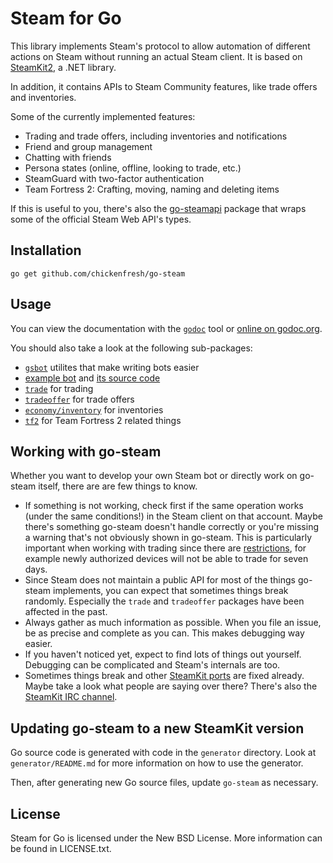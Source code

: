 # Steam for Go

This library implements Steam's protocol to allow automation of different actions on Steam without running an actual Steam client. It is based on [SteamKit2](https://github.com/SteamRE/SteamKit), a .NET library.

In addition, it contains APIs to Steam Community features, like trade offers and inventories.

Some of the currently implemented features:

  * Trading and trade offers, including inventories and notifications
  * Friend and group management
  * Chatting with friends
  * Persona states (online, offline, looking to trade, etc.)
  * SteamGuard with two-factor authentication
  * Team Fortress 2: Crafting, moving, naming and deleting items

If this is useful to you, there's also the [go-steamapi](https://github.com/chickenfresh/go-steamapi) package that wraps some of the official Steam Web API's types.

## Installation

    go get github.com/chickenfresh/go-steam

## Usage

You can view the documentation with the [`godoc`](http://golang.org/cmd/godoc) tool or
[online on godoc.org](http://godoc.org/github.com/chickenfresh/go-steam).

You should also take a look at the following sub-packages:

  * [`gsbot`](http://godoc.org/github.com/chickenfresh/go-steam/gsbot) utilites that make writing bots easier
  * [example bot](http://godoc.org/github.com/chickenfresh/go-steam/gsbot/gsbot) and [its source code](https://github.com/chickenfresh/go-steam/blob/master/gsbot/gsbot/gsbot.go)
  * [`trade`](http://godoc.org/github.com/chickenfresh/go-steam/trade) for trading
  * [`tradeoffer`](http://godoc.org/github.com/chickenfresh/go-steam/tradeoffer) for trade offers
  * [`economy/inventory`](http://godoc.org/github.com/chickenfresh/go-steam/economy/inventory) for inventories
  * [`tf2`](http://godoc.org/github.com/chickenfresh/go-steam/tf2) for Team Fortress 2 related things

## Working with go-steam

Whether you want to develop your own Steam bot or directly work on go-steam itself, there are are few things to know.

 * If something is not working, check first if the same operation works (under the same conditions!) in the Steam client on that account. Maybe there's something go-steam doesn't handle correctly or you're missing a warning that's not obviously shown in go-steam. This is particularly important when working with trading since there are [restrictions](https://support.steampowered.com/kb_article.php?ref=1047-edfm-2932), for example newly authorized devices will not be able to trade for seven days.
 * Since Steam does not maintain a public API for most of the things go-steam implements, you can expect that sometimes things break randomly. Especially the `trade` and `tradeoffer` packages have been affected in the past.
 * Always gather as much information as possible. When you file an issue, be as precise and complete as you can. This makes debugging way easier.
 * If you haven't noticed yet, expect to find lots of things out yourself. Debugging can be complicated and Steam's internals are too.
 * Sometimes things break and other [SteamKit ports](https://github.com/SteamRE/SteamKit/wiki/Ports) are fixed already. Maybe take a look what people are saying over there? There's also the [SteamKit IRC channel](https://github.com/SteamRE/SteamKit/wiki#contact).

## Updating go-steam to a new SteamKit version

Go source code is generated with code in the `generator` directory.
Look at `generator/README.md` for more information on how to use the generator.

Then, after generating new Go source files, update `go-steam` as necessary.

## License

Steam for Go is licensed under the New BSD License. More information can be found in LICENSE.txt.
